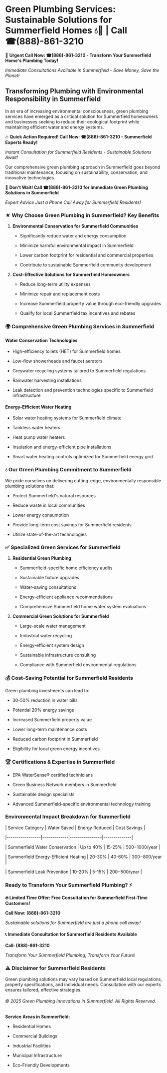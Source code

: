 # Green Plumbing Services: Sustainable Solutions for Summerfield Homes 💧🌿 | Call ☎(888)-861-3210

🚨 **Urgent Call Now: ☎(888)-861-3210 - Transform Your Summerfield Home's Plumbing Today!**
*Immediate Consultations Available in Summerfield - Save Money, Save the Planet!*

## Transforming Plumbing with Environmental Responsibility in Summerfield

In an era of increasing environmental consciousness, green plumbing services have emerged as a critical solution for Summerfield homeowners and businesses seeking to reduce their ecological footprint while maintaining efficient water and energy systems. 

🔥 **Quick Action Required! Call Now: ☎(888)-861-3210 - Summerfield Experts Ready!**
*Instant Consultation for Summerfield Residents - Sustainable Solutions Await!*

Our comprehensive green plumbing approach in Summerfield goes beyond traditional maintenance, focusing on sustainability, conservation, and innovative technologies.

🚨 **Don't Wait! Call ☎(888)-861-3210 for Immediate Green Plumbing Solutions in Summerfield**
*Expert Advice Just a Phone Call Away for Summerfield Residents!*

### ★ Why Choose Green Plumbing in Summerfield? Key Benefits

1. **Environmental Conservation for Summerfield Communities** 
   - Significantly reduce water and energy consumption
   - Minimize harmful environmental impact in Summerfield
   - Lower carbon footprint for residential and commercial properties
   - Contribute to sustainable Summerfield community development

2. **Cost-Effective Solutions for Summerfield Homeowners** 
   - Reduce long-term utility expenses
   - Minimize repair and replacement costs
   - Increase Summerfield property value through eco-friendly upgrades
   - Qualify for local Summerfield tax incentives and rebates

### 🌍 Comprehensive Green Plumbing Services in Summerfield

#### Water Conservation Technologies
- High-efficiency toilets (HET) for Summerfield homes
- Low-flow showerheads and faucet aerators
- Greywater recycling systems tailored to Summerfield regulations
- Rainwater harvesting installations
- Leak detection and prevention technologies specific to Summerfield infrastructure

#### Energy-Efficient Water Heating
- Solar water heating systems for Summerfield climate
- Tankless water heaters
- Heat pump water heaters
- Insulation and energy-efficient pipe installations
- Smart water heating controls optimized for Summerfield energy grid

### 💧 Our Green Plumbing Commitment to Summerfield

We pride ourselves on delivering cutting-edge, environmentally responsible plumbing solutions that:
- Protect Summerfield's natural resources
- Reduce waste in local communities
- Lower energy consumption
- Provide long-term cost savings for Summerfield residents
- Utilize state-of-the-art technologies

### ✅ Specialized Green Services for Summerfield

1. **Residential Green Plumbing**
   - Summerfield-specific home efficiency audits
   - Sustainable fixture upgrades
   - Water-saving consultations
   - Energy-efficient appliance recommendations
   - Comprehensive Summerfield home water system evaluations

2. **Commercial Green Solutions for Summerfield**
   - Large-scale water management
   - Industrial water recycling
   - Energy-efficient system design
   - Sustainable infrastructure consulting
   - Compliance with Summerfield environmental regulations

### 💰 Cost-Saving Potential for Summerfield Residents

Green plumbing investments can lead to:
- 30-50% reduction in water bills
- Potential 20% energy savings
- Increased Summerfield property value
- Lower long-term maintenance costs
- Reduced carbon footprint in Summerfield
- Eligibility for local green energy incentives

### 🏆 Certifications & Expertise in Summerfield

- EPA WaterSense® certified technicians
- Green Business Network members in Summerfield
- Sustainable design specialists
- Advanced Summerfield-specific environmental technology training

### Environmental Impact Breakdown for Summerfield

| Service Category | Water Saved | Energy Reduced | Cost Savings |
|-----------------|-------------|----------------|--------------|
| Summerfield Water Conservation | Up to 40% | 15-25% | $500-$1000/year |
| Summerfield Energy-Efficient Heating | 20-30% | 40-60% | $300-$800/year |
| Summerfield Leak Prevention | 10-20% | 5-15% | $200-$500/year |

### Ready to Transform Your Summerfield Plumbing? ⚡

**🔥 Limited Time Offer: Free Consultation for Summerfield First-Time Customers!**

**Call Now: (888)-861-3210**
*Sustainable solutions for Summerfield are just a phone call away!*

#### 📞 Immediate Consultation for Summerfield Residents Available

**Call: (888)-861-3210**
*Transform Your Summerfield Plumbing, Transform Your Future!*

### ⚠️ Disclaimer for Summerfield Residents

Green plumbing solutions may vary based on Summerfield local regulations, property specifications, and individual needs. Consultation with our experts ensures tailored, effective strategies.

###### © 2025 Green Plumbing Innovations in Summerfield. All Rights Reserved.

**Service Areas in Summerfield:** 
- Residential Homes
- Commercial Buildings
- Industrial Facilities
- Municipal Infrastructure
- Eco-Friendly Developments